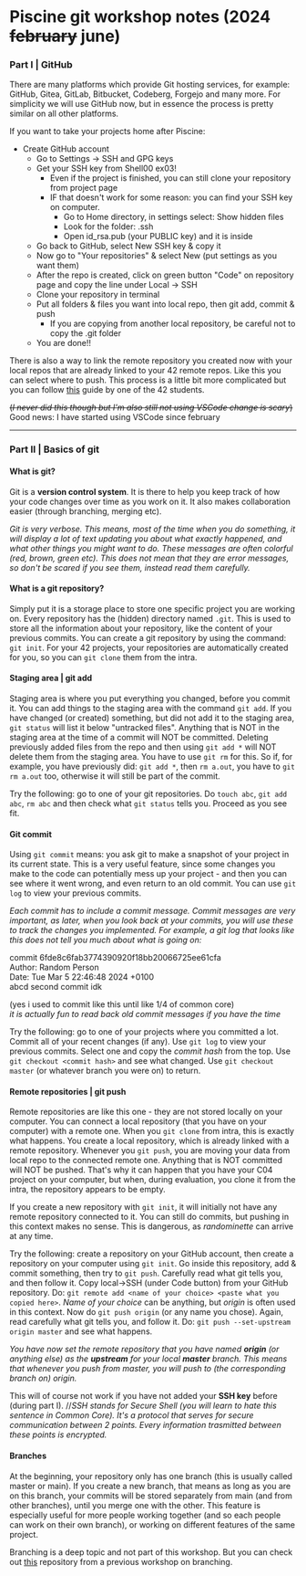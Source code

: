 # Piscine git workshop notes (2024 ~~february~~ june)

### Part I |  GitHub

There are many platforms which provide Git hosting services, for example: GitHub, Gitea, GitLab, Bitbucket, Codeberg, Forgejo and many more. For simplicity we will use GitHub now, but in essence the process is pretty similar on all other platforms.

If you want to take your projects home after Piscine:
- Create GitHub account
    - Go to Settings -> SSH and GPG keys
    - Get your SSH key from Shell00 ex03!
        - Even if the project is finished, you can still clone your repository from project page
        - IF that doesn't work for some reason: you can find your SSH key on computer.
            - Go to Home directory, in settings select: Show hidden files
            - Look for the folder: .ssh
            - Open id_rsa.pub (your PUBLIC key) and it is inside
    - Go back to GitHub, select New SSH key & copy it
    - Now go to "Your repositories" & select New (put settings as you want them)
    - After the repo is created, click on green button "Code" on repository page and copy the line under Local -> SSH
    - Clone your repository in terminal
    - Put all folders & files you want into local repo, then git add, commit & push
        - If you are copying from another local repository, be careful not to copy the .git folder
    - You are done!!

There is also a way to link the remote repository you created now with your local repos that are already linked to your 42 remote repos.
Like this you can select where to push. This process is a little bit more complicated but you can follow [this](https://github.com/francisrafal/42-connect-multiple-remotes-tutorial)
guide by one of the 42 students.

~~(*I never did this though but I'm also still not using VSCode change is scary*)~~
Good news: I have started using VSCode since february

_________

### Part II |  Basics of git

#### What is git?
Git is a **version control system**. It is there to help you keep track of how your code changes over time as you work on it.
It also makes collaboration easier (through branching, merging etc).

*Git is very verbose. This means, most of the time when you do something, it will display a lot of text updating you about what exactly happened,
and what other things you might want to do. These messages are often colorful (red, brown, green etc). This does not mean that they are
error messages, so don't be scared if you see them, instead read them carefully.*

#### What is a git repository?
Simply put it is a storage place to store one specific project you are working on.
Every repository has the (hidden) directory named `.git`. This is used to store all the information about your repository, like the
content of your previous commits.
You can create a git repository by using the command: `git init`. For your 42 projects, your repositories are automatically created
for you, so you can `git clone` them from the intra.

#### Staging area | git add
Staging area is where you put everything you changed, before you commit it. You can add things to the staging area with the command
`git add`. If you have changed (or created) something, but did not add it to the staging area, `git status` will list it below "untracked
files". Anything that is NOT in the staging area at the time of a commit will NOT be committed.
Deleting previously added files from the repo and then using `git add *` will NOT delete them from the staging area. You have to use
`git rm` for this. So if, for example, you have previously did: `git add *`, then `rm a.out`, you have to `git rm a.out` too, otherwise
it will still be part of the commit.

Try the following: go to one of your git repositories. Do `touch abc`, `git add abc`, `rm abc` and then check what `git status` tells you. Proceed as you see fit.

#### Git commit
Using `git commit` means: you ask git to make a snapshot of your project in its current state. This is a very useful
feature, since some changes you make to the code can potentially mess up your project - and then you can see where it went wrong, and even return to an old commit. You can use `git log`
to view your previous commits.

*Each commit has to include a commit message. Commit messages are very important, as later, when you look back at your commits, you will use these
to track the changes you implemented. For example, a git log that looks like this does not tell you much about what is going on:*

commit 6fde8c6fab3774390920f18bb20066725ee61cfa<br>
Author: Random Person<br>
Date: Tue Mar 5 22:46:48 2024 +0100<br>
abcd second commit idk

(yes i used to commit like this until like 1/4 of common core)<br>
*it is actually fun to read back old commit messages if you have the time*

Try the following: go to one of your projects where you committed a lot. Commit all of your recent changes (if any). Use `git log` to view your previous commits.
Select one and copy the *commit hash* from the top. Use `git checkout <commit hash>` and see what changed. Use `git checkout master` (or whatever branch you were on) to return.

#### Remote repositories | git push
Remote repositories are like this one - they are not stored locally on your computer. You can connect a local repository (that you have on your computer) with a remote one.
When you `git clone` from intra, this is exactly what happens. You create a local repository, which is already linked with a remote repository. Whenever you `git push`, you are
moving your data from local repo to the connected remote one. Anything that is NOT committed will NOT be pushed. That's why it can happen that you have your C04 project on your computer, but
when, during evaluation, you clone it from the intra, the repository appears to be empty.

If you create a new repository with `git init`, it will initially not have any remote repository connected to it. You can still do commits, but pushing in this context makes no sense.
This is dangerous, as *randominette* can arrive at any time.

Try the following: create a repository on your GitHub account, then create a repository on your computer using `git init`. Go inside this repository, add & commit something, then try to `git push`. Carefully read what git tells you,
and then follow it. Copy local->SSH (under Code button) from your GitHub repository. Do: `git remote add <name of your choice> <paste what you copied here>`. *Name of your choice* can be anything, but *origin* is often
used in this context. Now do `git push origin` (or any name you chose). Again, read carefully what git tells you, and follow it. Do: `git push --set-upstream origin master` and see what happens.

*You have now set the remote repository that you have named **origin** (or anything else) as the **upstream** for your local **master** branch. This means that whenever you push from master,
you will push to (the corresponding branch on) origin.*

This will of course not work if you have not added your **SSH key** before (during part I). //*SSH stands for Secure Shell (you will learn to hate this sentence in Common Core). It's a protocol that serves for secure communication
between 2 points. Every information trasmitted between these points is encrypted.*

#### Branches
At the beginning, your repository only has one branch (this is usually called master or main). If you create a new branch, that means as long as you are on this branch, your commits will be stored separately from main (and
from other branches), until you merge one with the other. This feature is especially useful for more people working together (and so each people can work on their own branch), or working on different features of the
same project.

Branching is a deep topic and not part of this workshop. But you can check out [this](https://github.com/LaDeMonika/42_Git_GitHub_Workshop) repository from a previous workshop on branching.
